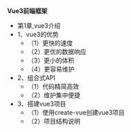 **Vue3前端框架**

- 第1章,vue3介绍
- 1、vue3的优势
   - （1）更快的速度
   - （2）更优的数据响应
   - （3）更小的体积
   - （4）更容易维护
- 2、组合式API
   - （1）代码精简高效
   - （2）维护集中便捷
- 3、搭建vue3项目
   - （1）使用create-vue创建vue3项目
   - （2）项目结构说明
